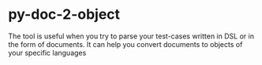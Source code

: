 # py-doc-2-object
The tool is useful when you try to parse your test-cases written in DSL or in the form of documents. It can help you convert documents to objects of your specific languages
